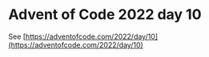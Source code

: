 # Advent of Code 2022 day 10

See [https://adventofcode.com/2022/day/10](https://adventofcode.com/2022/day/10)
